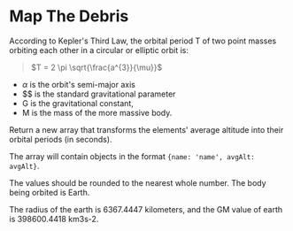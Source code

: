 # Map The Debris

According to Kepler's Third Law, the orbital period  T
  of two point masses orbiting each other in a circular or elliptic orbit is:
  
 > $T = 2 \pi \sqrt{\frac{a^{3}}{\mu}}$
 - $\alpha$
  is the orbit's semi-major axis
- $\$
 is the standard gravitational parameter
- G
 is the gravitational constant,
- M
 is the mass of the more massive body.
 
 Return a new array that transforms the elements' average altitude into their orbital periods (in seconds).

The array will contain objects in the format `{name: 'name', avgAlt: avgAlt}`.

The values should be rounded to the nearest whole number. The body being orbited is Earth.

The radius of the earth is 6367.4447 kilometers, and the GM value of earth is 398600.4418 km3s-2.


